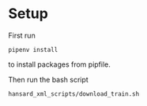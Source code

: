 # Setup

First run 

    pipenv install

to install packages from pipfile.

Then run the bash script

    hansard_xml_scripts/download_train.sh